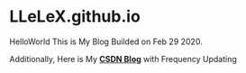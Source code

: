 # LLeLeX.github.io
HelloWorld This is My Blog Builded on Feb 29 2020.

Additionally, Here is My **[CSDN Blog](https://blog.csdn.net/weixin_44343282)** with Frequency Updating


